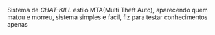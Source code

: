 Sistema de *CHAT-KILL* estilo MTA(Multi Theft Auto), aparecendo quem matou e morreu, sistema simples e facil, fiz para testar conhecimentos apenas

